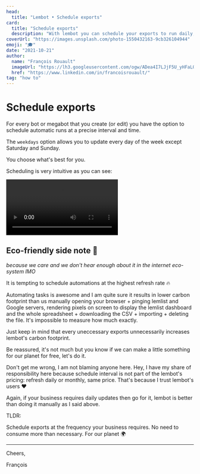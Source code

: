 ```yaml
---
head:
  title: "Lembot • Schedule exports"
card:
  title: "Schedule exports"
  description: "With lembot you can schedule your exports to run daily, on weekdays, weekly or monthly. Let me show you how."
coverUrl: "https://images.unsplash.com/photo-1550432163-9cb326104944"
emoji: "🎓"
date: "2021-10-21"
author:
  name: "François Rouault"
  imageUrl: "https://lh3.googleusercontent.com/ogw/ADea4I7LJjF5U_yHFaLQIoNCysLkiEHPLHnWKxj0i1SadVY=s32-c-mo"
  href: "https://www.linkedin.com/in/francoisrouault/"
tag: "how to"
---
```


# Schedule exports

For every bot or megabot that you create (or edit) you have the option to schedule automatic runs at a precise interval and time.

The `weekdays` option allows you to update every day of the week except Saturday and Sunday.

You choose what's best for you.

Scheduling is very intuitive as you can see:

![schedule export](https://user-images.githubusercontent.com/2499356/152033150-a31d877a-1b0d-43ec-abfe-efd47490f7da.mp4)

## Eco-friendly side note 🌳

_because we care and we don't hear enough about it in the internet eco-system IMO_

It is tempting to schedule automations at the highest refresh rate 🔥

Automating tasks is awesome and I am quite sure it results in lower carbon footprint than us manually opening your browser + pinging lemlist and Google servers, rendering pixels on screen to display the lemlist dashboard and the whole spreadsheet + downloading the CSV + importing + deleting the file. It's impossible to measure how much exactly.

Just keep in mind that every uneccessary exports unnecessarily increases lembot's carbon footprint.

Be reassured, it's not much but you know if we can make a little something for our planet for free, let's do it.

Don't get me wrong, I am not blaming anyone here. Hey, I have my share of responsibility here because schedule interval is not part of the lembot's pricing: refresh daily or monthly, same price. That's because I trust lembot's users ❤️
 
Again, if your business requires daily updates then go for it, lembot is better than doing it manually as I said above.
 
TLDR:
 
Schedule exports at the frequency your business requires. No need to consume more than necessary. For our planet 🌍

---

Cheers,

François
